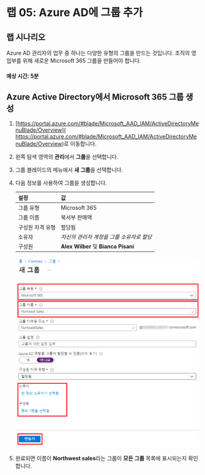 ﻿---
lab:
    title: '05 - Azure AD에 그룹 추가'
    learning path: '01'
    module: '모듈 02 - ID 생성, 구성 및 관리'
---

# 랩 05: Azure AD에 그룹 추가

## 랩 시나리오

Azure AD 관리자의 업무 중 하나는 다양한 유형의 그룹을 만드는 것입니다. 조직의 영업부를 위해 새로운 Microsoft 365 그룹을 만들어야 합니다.

#### 예상 시간: 5분

## Azure Active Directory에서 Microsoft 365 그룹 생성

1. [https://portal.azure.com/#blade/Microsoft_AAD_IAM/ActiveDirectoryMenuBlade/Overview]( https://portal.azure.com/#blade/Microsoft_AAD_IAM/ActiveDirectoryMenuBlade/Overview)로 이동합니다.

1. 왼쪽 탐색 영역의 **관리**에서 **그룹**을 선택합니다.

1. 그룹 블레이드의 메뉴에서 **새 그룹**을 선택합니다.

1. 다음 정보를 사용하여 그룹을 생성합니다.

    | **설정**| **값**|
    | :--- | :--- |
    | 그룹 유형| Microsoft 365|
    | 그룹 이름| 북서부 판매액|
    | 구성원 자격 유형| 할당됨|
    | 소유자| *자신의 관리자 계정을 그룹 소유자로 할당*|
    | 구성원| **Alex Wilber** 및 **Bianca Pisani**|

    ![그룹 유형, 그룹 이름, 소유자 및 구성원이 강조 표시된 새 그룹 블레이드를 보여주는 화면 이미지](./media/lp1-mod2-create-o365-group.png)

1. 완료되면 이름이 **Northwest sales**라는 그룹이 **모든 그룹** 목록에 표시되는지 확인합니다.
